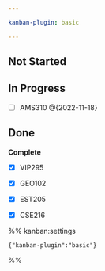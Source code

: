```yaml
---

kanban-plugin: basic

---
```


## Not Started



## In Progress

- [ ] AMS310 @{2022-11-18}


## Done

**Complete**
- [x] VIP295
- [x] GEO102
- [x] EST205
- [x] CSE216




%% kanban:settings
```
{"kanban-plugin":"basic"}
```
%%